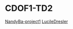 # CDOF1-TD2

[NandyBa-project1](https://github.com/Decentralized-System/CDOF1-TD2)
[LucileDresler](https://github.com/ilyght/CDOF3-TD1.git)
